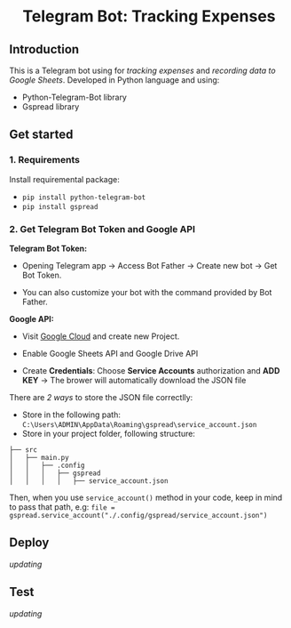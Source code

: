 <p align="center">
 <h1 align="center">Telegram Bot: Tracking Expenses</h1>
</p>

## Introduction
This is a Telegram bot using for *tracking expenses* and *recording data to Google Sheets*. 
Developed in Python language and using:
* Python-Telegram-Bot library
* Gspread library
  
## Get started

### 1. Requirements
Install requiremental package:
* `pip install python-telegram-bot`
* `pip install gspread`

### 2. Get Telegram Bot Token and Google API
**Telegram Bot Token:**

* <p>Opening Telegram app &#8594; Access Bot Father &#8594; Create new bot &#8594; Get Bot Token.</p>
* <p>You can also customize your bot with the command provided by Bot Father.</p>

**Google API:**
* <p>Visit <a href="https://console.cloud.google.com/">Google Cloud</a> and create new Project.</p>
* <p>Enable Google Sheets API and Google Drive API</p>
* <p>Create <b>Credentials</b>: Choose <b>Service Accounts</b> authorization and <b>ADD KEY</b> &#8594 The brower will automatically download the JSON file</p>
<p>There are <i>2 ways</i> to store the JSON file correctlly:</p>

* Store in the following path: `C:\Users\ADMIN\AppData\Roaming\gspread\service_account.json`
* Store in your project folder, following structure:
```
├── src
│   ├── main.py
│   │   ├── .config
│   │   │   ├── gspread
│   │   │   │   ├── service_account.json
```
Then, when you use `service_account()` method in your code, keep in mind to pass that path, e.g: `file = gspread.service_account("./.config/gspread/service_account.json")`




## Deploy

*updating*

## Test

*updating*
